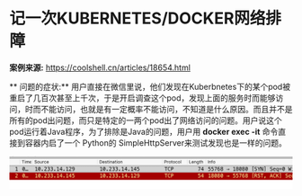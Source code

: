 # 记一次KUBERNETES/DOCKER网络排障

**案例来源:** https://coolshell.cn/articles/18654.html

** 问题的症状:**
用户直接在微信里说，他们发现在Kuberbnetes下的某个pod被重启了几百次甚至上千次，于是开启调查这个pod，发现上面的服务时而能够访问，时而不能访问，也就是有一定概率不能访问，不知道是什么原因。而且并不是所有的pod出问题，而只是特定的一两个pod出了网络访问的问题。用户说这个pod运行着Java程序，为了排除是Java的问题，用户用 **docker exec -it** 命令直接到容器内启了一个 Python的 SimpleHttpServer来测试发现也是一样的问题。


![](/images/case-2-tcpdump.png)